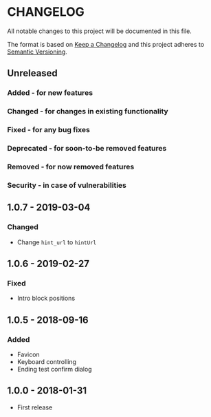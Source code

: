 # CHANGELOG

All notable changes to this project will be documented in this file.

The format is based on [Keep a Changelog](http://keepachangelog.com/)
and this project adheres to [Semantic Versioning](http://semver.org/).

## Unreleased

### Added - for new features
### Changed - for changes in existing functionality
### Fixed - for any bug fixes
### Deprecated - for soon-to-be removed features
### Removed -  for now removed features
### Security - in case of vulnerabilities

## 1.0.7 - 2019-03-04

### Changed
  * Change `hint_url` to `hintUrl`

## 1.0.6 - 2019-02-27

### Fixed
  * Intro block positions

## 1.0.5 - 2018-09-16

### Added
  * Favicon
  * Keyboard controlling
  * Ending test confirm dialog

## 1.0.0 - 2018-01-31
  * First release
